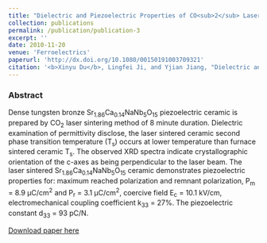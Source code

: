 ```yaml
---
title: "Dielectric and Piezoelectric Properties of CO<sub>2</sub> Laser Sintered Sr<sub>1.86</sub>Ca<sub>0.14</sub>NaNb<sub>5</sub>O<sub>15</sub> Piezoelectric Ceramic"
collection: publications
permalink: /publication/publication-3
excerpt: ''
date: 2010-11-20
venue: 'Ferroelectrics'
paperurl: 'http://dx.doi.org/10.1080/00150191003709321'
citation: '<b>Xinyu Du</b>, Lingfei Ji, and Yjian Jiang, "Dielectric and Piezoelectric Properties of CO2 Laser Sintered Sr<sub>1.86</sub>Ca<sub>0.14</sub>NaNb<sub>5</sub>O<sub>15</sub> Piezoelectric Ceramic", <b><i>Ferroelectrics</i> 402</b>, 163-167 (2010)'
---
```

### Abstract

Dense tungsten bronze Sr<sub>1.86</sub>Ca<sub>0.14</sub>NaNb<sub>5</sub>O<sub>15</sub> piezoelectric ceramic is prepared by CO<sub>2</sub> laser sintering method of 8 minute duration. Dielectric examination of permittivity disclose, the laser sintered ceramic second phase transition temperature (T<sub>s</sub>) occurs at lower temperature than furnace sintered ceramic T<sub>s</sub>. The observed XRD spectra indicate crystallographic orientation of the c-axes as being perpendicular to the laser beam. The laser sintered Sr<sub>1.86</sub>Ca<sub>0.14</sub>NaNb<sub>5</sub>O<sub>15</sub> ceramic demonstrates piezoelectric properties for: maximum reached polarization and remnant polarization, P<sub>m</sub> = 8.9 μC/cm<sup>2</sup> and P<sub>r</sub>  = 3.1 μC/cm<sup>2</sup>, coercive field E<sub>c</sub> = 10.1 kV/cm, electromechanical coupling coefficient k<sub>33</sub>  = 27%. The piezoelectric constant d<sub>33</sub> = 93 pC/N.

[Download paper here](http://www.tandfonline.com/doi/abs/10.1080/00150191003709321)